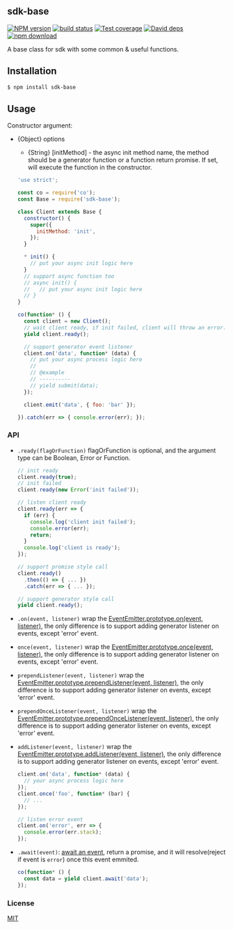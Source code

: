 sdk-base
---------------

[![NPM version][npm-image]][npm-url]
[![build status][travis-image]][travis-url]
[![Test coverage][coveralls-image]][coveralls-url]
[![David deps][david-image]][david-url]
[![npm download][download-image]][download-url]

[npm-image]: https://img.shields.io/npm/v/sdk-base.svg?style=flat-square
[npm-url]: https://npmjs.org/package/sdk-base
[travis-image]: https://img.shields.io/travis/node-modules/sdk-base.svg?style=flat-square
[travis-url]: https://travis-ci.org/node-modules/sdk-base
[coveralls-image]: https://img.shields.io/coveralls/node-modules/sdk-base.svg?style=flat-square
[coveralls-url]: https://coveralls.io/r/node-modules/sdk-base?branch=master
[david-image]: https://img.shields.io/david/node-modules/sdk-base.svg?style=flat-square
[david-url]: https://david-dm.org/node-modules/sdk-base
[download-image]: https://img.shields.io/npm/dm/sdk-base.svg?style=flat-square
[download-url]: https://npmjs.org/package/sdk-base


A base class for sdk with some common & useful functions.

## Installation

```bash
$ npm install sdk-base
```

## Usage

Constructor argument:
- {Object} options
  - {String} [initMethod] - the async init method name, the method should be a generator function or a function return promise. If set, will execute the function in the constructor.

  ```js
  'use strict';

  const co = require('co');
  const Base = require('sdk-base');

  class Client extends Base {
    constructor() {
      super({
        initMethod: 'init',
      });
    }

    * init() {
      // put your async init logic here
    }
    // support async function too
    // async init() {
    //   // put your async init logic here
    // }
  }

  co(function* () {
    const client = new Client();
    // wait client ready, if init failed, client will throw an error.
    yield client.ready();

    // support generator event listener
    client.on('data', function* (data) {
      // put your async process logic here
      //
      // @example
      // ----------
      // yield submit(data);
    });

    client.emit('data', { foo: 'bar' });

  }).catch(err => { console.error(err); });
  ```

### API

- `.ready(flagOrFunction)` flagOrFunction is optional, and the argument type can be Boolean, Error or Function.

  ```js
  // init ready
  client.ready(true);
  // init failed
  client.ready(new Error('init failed'));

  // listen client ready
  client.ready(err => {
    if (err) {
      console.log('client init failed');
      console.error(err);
      return;
    }
    console.log('client is ready');
  });

  // support promise style call
  client.ready()
    .then(() => { ... })
    .catch(err => { ... });

  // support generator style call
  yield client.ready();
  ```

- `.on(event, listener)` wrap the [EventEmitter.prototype.on(event, listener)](https://nodejs.org/api/events.html#events_emitter_on_eventname_listener), the only difference is to support adding generator listener on events, except 'error' event.
- `once(event, listener)` wrap the [EventEmitter.prototype.once(event, listener)](https://nodejs.org/api/events.html#events_emitter_once_eventname_listener), the only difference is to support adding generator listener on events, except 'error' event.
- `prependListener(event, listener)` wrap the [EventEmitter.prototype.prependListener(event, listener)](https://nodejs.org/api/events.html#events_emitter_prependlistener_eventname_listener), the only difference is to support adding generator listener on events, except 'error' event.
- `prependOnceListener(event, listener)` wrap the [EventEmitter.prototype.prependOnceListener(event, listener)](https://nodejs.org/api/events.html#events_emitter_prependoncelistener_eventname_listener), the only difference is to support adding generator listener on events, except 'error' event.
- `addListener(event, listener)` wrap the [EventEmitter.prototype.addListener(event, listener)](https://nodejs.org/api/events.html#events_emitter_addlistener_eventname_listener), the only difference is to support adding generator listener on events, except 'error' event.

  ```js
  client.on('data', function* (data) {
    // your async process logic here
  });
  client.once('foo', function* (bar) {
    // ...
  });

  // listen error event
  client.on('error', err => {
    console.error(err.stack);
  });
  ```

- `.await(event)`: [await an event](https://github.com/cojs/await-event), return a promise, and it will resolve(reject if event is `error`) once this event emmited.

  ```js
  co(function* () {
    const data = yield client.await('data');
  });
  ```

### License

[MIT](LICENSE)
